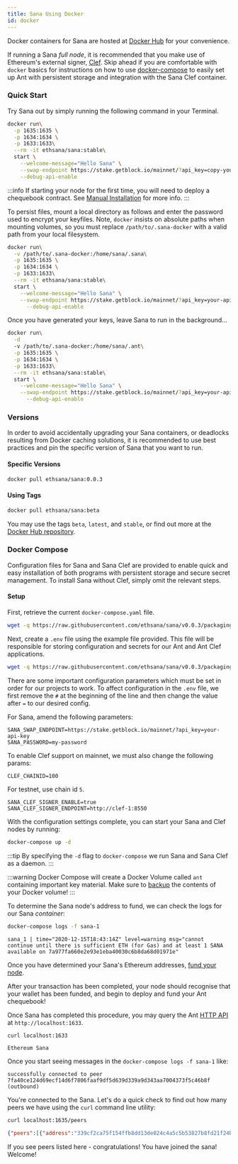```yaml
---
title: Sana Using Docker
id: docker
---
```


Docker containers for Sana are hosted at [Docker Hub](https://hub.docker.com/r/ethsana/sana) for your convenience. 

If running a Sana *full node*, it is recommended that you make use of
Ethereum's external signer, [Clef](/docs/installation/ant-clef). Skip
ahead if you are comfortable with `docker` basics for instructions on
how to use [docker-compose](/docs/installation/docker#docker-compose)
to easily set up Ant with persistent storage and integration with the
Sana Clef container.

### Quick Start

Try Sana out by simply running the following command in your Terminal. 

```bash
docker run\
  -p 1635:1635 \
  -p 1634:1634 \
  -p 1633:1633\
  --rm -it ethsana/sana:stable\
  start \
    --welcome-message="Hello Sana" \
    --swap-endpoint https://stake.getblock.io/mainnet/?api_key=copy-your-api-key-here \
    --debug-api-enable
```

:::info
If starting your node for the first time, you will need to deploy a chequebook contract. See [Manual Installation](/docs/installation/manual) for more info.
:::

To persist files, mount a local directory as follows and enter the
password used to encrypt your keyfiles. Note, `docker` insists on
absolute paths when mounting volumes, so you must replace
`/path/to/.sana-docker` with a valid path from your local filesystem.

```bash
docker run\
  -v /path/to/.sana-docker:/home/sana/.sana\
  -p 1635:1635 \
  -p 1634:1634 \
  -p 1633:1633\
  --rm -it ethsana/sana:stable\
  start \
    --welcome-message="Hello Sana" \
    --swap-endpoint https://stake.getblock.io/mainnet/?api_key=your-api-key \
	  --debug-api-enable
```

Once you have generated your keys, leave Sana to run in the background...

```bash
docker run\
  -d 
  -v /path/to/.sana-docker:/home/sana/.ant\
  -p 1635:1635 \
  -p 1634:1634 \
  -p 1633:1633\
  --rm -it ethsana/sana:stable\
  start \
    --welcome-message="Hello Sana" \
    --swap-endpoint https://stake.getblock.io/mainnet/?api_key=your-api-key \
	  --debug-api-enable
```

### Versions

In order to avoid accidentally upgrading your Sana containers, or
deadlocks resulting from Docker caching solutions, it is recommended
to use best practices and pin the specific version of Sana that you
want to run.

#### Specific Versions

```bash
docker pull ethsana/sana:0.0.3
```

#### Using Tags

```bash
docker pull ethsana/sana:beta
```

You may use the tags `beta`, `latest`, and `stable`, or find out more
at the [Docker Hub repository](https://hub.docker.com/r/ethsana/sana).

### Docker Compose

Configuration files for Sana and Sana Clef are provided to enable quick
and easy installation of both programs with persistent storage and
secure secret management. To install Sana without Clef, simply omit the
relevant steps.

#### Setup

First, retrieve the current `docker-compose.yaml` file.

```bash
wget -q https://raw.githubusercontent.com/ethsana/sana/v0.0.3/packaging/docker/docker-compose.yml
```

Next, create a `.env` file using the example file provided. This file will be responsible for storing configuration and secrets for our Ant and Ant Clef applications.

```bash
wget -q https://raw.githubusercontent.com/ethsana/sana/v0.0.3/packaging/docker/env -O .env
``` 

There are some important configuration parameters which must be set in order for our projects to work. To affect configuration in the `.env` file, we first remove the `#` at the beginning of the line and then change the value after `=` to our desired config.

For Sana, amend the following parameters:

```
SANA_SWAP_ENDPOINT=https://stake.getblock.io/mainnet/?api_key=your-api-key
SANA_PASSWORD=my-password
```

To enable Clef support on mainnet, we must also change the following params: 

```
CLEF_CHAINID=100
```

For testnet, use chain id `5`.

```
SANA_CLEF_SIGNER_ENABLE=true
SANA_CLEF_SIGNER_ENDPOINT=http://clef-1:8550
```

With the configuration settings complete, you can start your Sana and
Clef nodes by running:

```bash
docker-compose up -d
```

:::tip
By specifying the `-d` flag to `docker-compose` we run Sana and Sana Clef as a daemon.
:::

:::warning
Docker Compose will create a Docker Volume called `ant` containing important key material. Make sure to [backup](/docs/access-the-ant/backups) the contents of your Docker volume!
:::

To determine the Sana node's address to fund, we can check the logs for our Sana *container*:

```bash
docker-compose logs -f sana-1
```

```
sana_1 | time="2020-12-15T18:43:14Z" level=warning msg="cannot continue until there is sufficient ETH (for Gas) and at least 1 SANA available on 7a977fa660e2e93e1eba40030c6b8da68d01971e"
```


Once you have determined your Sana's Ethereum addresses,
[fund your node](/docs/installation/fund-your-node).

After your transaction has been completed, your node should recognise that your wallet has been funded, and begin to deploy and fund your Ant chequebook!

Once Sana has completed this procedure, you may query the Ant [HTTP API](/docs/api-reference/api-reference) at `http://localhost:1633`.

```bash
curl localhost:1633
```

```
Ethereum Sana
```

Once you start seeing messages in the `docker-compose logs -f sana-1`
like:

```
successfully connected to peer 7fa40ce124d69ecf14d6f7806faaf9df5d639d339a9d343aa7004373f5c46b8f (outbound)
```

You're connected to the Sana. Let's do a quick check to find out how
many peers we have using the `curl` command line utility:

```bash
curl localhost:1635/peers
```

```json
{"peers":[{"address":"339cf2ca75f154ffb8dd13de024c4a5c5b53827b8fd21f24bec05835e0cdc2e8"},{"address":"b4e5df012cfc281e74bb517fcf87fc2c07cd787929c332fc805f8124401fabae"} ]}

```

If you see peers listed here - congratulations! You have joined the
sana! Welcome!
